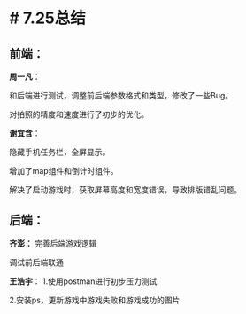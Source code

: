 # # 7.25总结

## 前端：
**周一凡**：

和后端进行测试，调整前后端参数格式和类型，修改了一些Bug。

对拍照的精度和速度进行了初步的优化。

**谢宜含**：

隐藏手机任务栏，全屏显示。

增加了map组件和倒计时组件。

解决了启动游戏时，获取屏幕高度和宽度错误，导致排版错乱问题。

## 后端：
**齐澎：**
完善后端游戏逻辑

调试前后端联通

**王浩宇**：
1.使用postman进行初步压力测试

2.安装ps，更新游戏中游戏失败和游戏成功的图片

